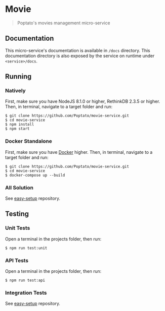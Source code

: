 # Movie
> Poptato's movies management micro-service

## Documentation
This micro-service's documentation is available in `/docs` directory.
This documentation directory is also exposed by the service on runtime under `<service>/docs`.

## Running
### Natively
First, make sure you have NodeJS 8.1.0 or higher, RethinkDB 2.3.5 or higher.
Then, in terminal, navigate to a target folder and run:
```shell
$ git clone https://github.com/Poptato/movie-service.git
$ cd movie-service
$ npm install
$ npm start
```

### Docker Standalone
First, make sure you have [Docker](https://docker.com) higher.
Then, in terminal, navigate to a target folder and run:
```shell
$ git clone https://github.com/Poptato/movie-service.git
$ cd movie-service
$ docker-compose up --build
```

### All Solution
See [easy-setup](https://github.com/Poptato/easy-setup) repository.

## Testing
### Unit Tests
Open a terminal in the projects folder, then run:
```shell
$ npm run test:unit
```

### API Tests
Open a terminal in the projects folder, then run:
```shell
$ npm run test:api
```

### Integration Tests
See [easy-setup](https://github.com/Poptato/easy-setup) repository.
